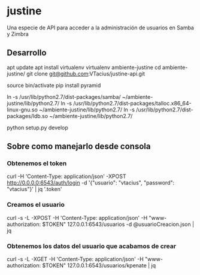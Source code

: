 # justine
Una especie de API para acceder a la administración de usuarios en Samba y Zimbra

## Desarrollo
apt update
apt install virtualenv
virtualenv ambiente-justine
cd ambiente-justine/
git clone git@github.com:VTacius/justine-api.git

source bin/activate
pip install pyramid

ln -s /usr/lib/python2.7/dist-packages/samba/ ~/ambiente-justine/lib/python2.7/
ln -s /usr/lib/python2.7/dist-packages/talloc.x86_64-linux-gnu.so ~/ambiente-justine/lib/python2.7/
ln -s /usr/lib/python2.7/dist-packages/ldb.so ~/ambiente-justine/lib/python2.7/

python setup.py develop

## Sobre como manejarlo desde consola


### Obtenemos el token
curl -H 'Content-Type: application/json' -XPOST http://0.0.0.0:6543/auth/login -d '{"usuario": "vtacius", "password": "vtacius"}' | jq '.token'

### Creamos el usuario
curl -s -L -XPOST -H 'Content-Type: application/json' -H "www-authorization: $TOKEN" 127.0.0.1:6543/usuarios -d @usuarioCreacion.json | jq

### Obtenemos los datos del usuario que acabamos de crear
curl -s -L -XGET -H 'Content-Type: application/json' -H "www-authorization: $TOKEN" 127.0.0.1:6543/usuarios/kpenate  | jq
